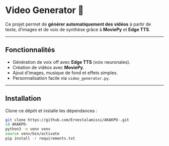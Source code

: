 # Video Generator 🎥

Ce projet permet de **générer automatiquement des vidéos** à partir de texte, d’images et de voix de synthèse grâce à **MoviePy** et **Edge TTS**.

---

## **Fonctionnalités**
- Génération de voix off avec **Edge TTS** (voix neuronales).
- Création de vidéos avec **MoviePy**.
- Ajout d’images, musique de fond et effets simples.
- Personnalisation facile via `video_generator.py`.

---

## **Installation**
Clone ce dépôt et installe les dépendances :

```bash
git clone https://github.com/Ernestalamissi/AKAKPO-.git
cd AKAKPO-
python3 -m venv venv
source venv/bin/activate
pip install -r requirements.txt
